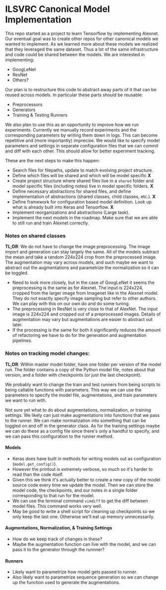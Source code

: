 # ILSVRC Canonical Model Implementation

This repo started as a project to learn Tensorflow by implementing Alexnet. 
Our eventual goal was to create other repos for other canonical models we
wanted to implement. As we learned more about these models we realized that
they leveraged the same dataset. Thus a lot of the same infrastructure and
code could be shared between the models. We are interested in implementing:

- GoogLeNet
- ResNet
- Others?

Our plan is to restructure this code to abstract away parts of it that can be
reused across models. In particular these parts should be reusable:

- Preprocessors
- Generators
- Training & Testing Runners

We also plan to use this as an opportunity to improve how we run experiments.
Currently we manually record experiments and the corresponding parameters by
writing them down in logs. This can become repetitive and (more importantly)
imprecise. We would like to specify model parameters and settings in separate
configuration files that we can commit and diff with each other. This should
allow for better experiment tracking.

These are the next steps to make this happen:
- Search files for filepaths, update to match evolving project structure.
- Define which files will be shared and which will be model specific **X**
- Create project structure where shared files live in a `shared` folder
  and model specific files (including notes) live in model specific folders. **X**
- Define necessary abstractions for shared files, and define implementation 
  of abstractions (shared classes, child classes, etc.). **X**
- Define framework for configuration based model definition. Look up what
  is already built into Keras and Tensorflow. **X**
- Implement reorganizations and abstractions (Large task).
- Implement the next models in the roadmap. Make sure that we
  are able to still run and train Alexnet correctly.
  
### Notes on shared classes

**TL;DR**: We do not have to change the image preprocessing. The image import 
  and generation can stay largely the same. All of the models subtract the mean
  and take a random 224x224 crop from the preprocessed image. The augmentation
  may vary across models, and such maybe we want to abstract out the augmentations
  and parametrize the normalization so it can be toggled. 

- Need to look more closely, but in the case of GoogLeNet it seems the 
  preprocessing is the same as for Alexnet. The input is 224x224, cropped
  from the larger image from Imagenet like in the Alexnet model. They do
  not exactly specify image sampling but refer to other authors. We can 
  play with this on our own do and do some tuning.
- The preprocessing in ResNet is very close to that of AlexNet. The input
  image is 224x224 and cropped out of a preprocessed images. Details of
  augmentation may vary but augmentations are easier to abstract out later.
- If the processing is the same for both it significantly reduces the
  amount of refactoring we have to do for the generation and augmentation
  pipelines.
  
### Notes on tracking model changes:

**TL;DR**: Within master model folder, have one folder per version of the model run.
The folder contains a copy of the Python model file, notes about that version, 
and a folder with checkpoints (or just the last checkpoint).

We probably want to change the train and test runners from being scripts to being
callable functions with parameters. This way we can use the parameters to specify
the model file, augmentations, and train parameters we want to run with.

Not sure yet what to do about augmentations, normalization, or training settings.
We likely can just make augmentations into functions that we pass to the runner. 
We can make normalization into something that can be toggled on and off in the
generator class. As for the training settings maybe we can do these as a config 
file since there's only a handful to specify, and we can pass this configuration
to the runner method.

#### Models


- Keras does have built in methods for writing models out as configuration (`model.get_config()`).
- However the printout is extremely verbose, so much so it's harder to read than the code itself.
- Given this we think it's actually better to create a new copy of the model source code
  every time we update the model. Then we can store the model code, the checkpoints, and our
  notes in a single folder corresponding to that run for the model.
- We can use the terminal command `vimdiff` to get the diff between model files. This command 
  works very well.
- May be good to write a shell script for cleaning up checkpoints so we only keep the last one. 
  Otherwise we'll eat up memory unnecessarily. 

#### Augmentations, Normalization, & Training Settings

- How do we keep track of changes in these?
- Maybe the augmentation function can live with the model, and we can pass it to the generator
  through the runnner?

#### Runners

- Likely want to parametrize how model gets passed to runner.
- Also likely want to parametrize sequence generation so we can change up the 
  function used to generate the augmentations.


